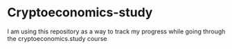 # Cryptoeconomics-study
I am using this repository as a way to track my progress while going through the cryptoeconomics.study course
